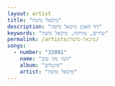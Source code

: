 ```yaml
---
layout: artist
title: "מיכאל נדטה"
description: "דף האמן מיכאל נדטה"
keywords: "שירים, מוזיקה, מיכאל נדטה"
permalink: /artists/מיכאל-נדטה/
songs:
  - number: "32891"
    name: "הנה מה טוב"
    album: "סינגלים"
    artist: "מיכאל נדטה"
---
```

